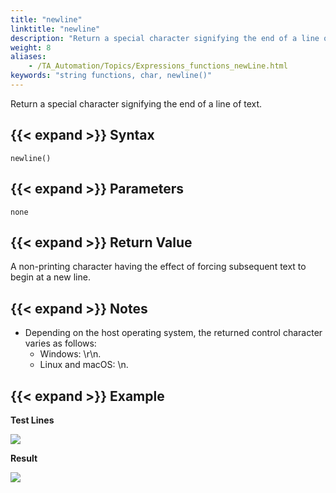 ```yaml
--- 
title: "newline"
linktitle: "newline"
description: "Return a special character signifying the end of a line of text."
weight: 8
aliases: 
    - /TA_Automation/Topics/Expressions_functions_newLine.html
keywords: "string functions, char, newline()"
---
```


Return a special character signifying the end of a line of text.

## {{< expand >}} Syntax

`newline()`

## {{< expand >}} Parameters

`none`

## {{< expand >}} Return Value

A non-printing character having the effect of forcing subsequent text to begin at a new line.

## {{< expand >}} Notes

-   Depending on the host operating system, the returned control character varies as follows:
    -   Windows: \\r\\n.
    -   Linux and macOS: \\n.

## {{< expand >}} Example

**Test Lines**

![](/images/TA_Automation/Images/automationguide_stringfunction_newLine_pgm.png)

**Result**

![](/images/TA_Automation/Images/automationguide_stringfunction_newLine_res.png)




